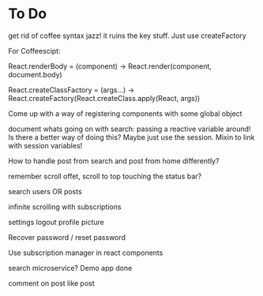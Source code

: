 # To Do

get rid of coffee syntax jazz! it ruins the key stuff. Just use createFactory


For Coffeescipt:

React.renderBody = (component) -> 
  React.render(component, document.body)

React.createClassFactory = (args...) ->
  React.createFactory(React.createClass.apply(React, args))


Come up with a way of registering components with some global object



document whats going on with search: passing a reactive variable around! Is there a better way of doing this? Maybe just use the session. Mixin to link with session variables!




How to handle post from search and post from home differently?



remember scroll offet, scroll to top touching the status bar?


search users OR posts





infinite scrolling with subscriptions

settings logout
profile picture


Recover password / reset password

Use subscription manager in react components


search microservice?
Demo app done




comment on post
like post